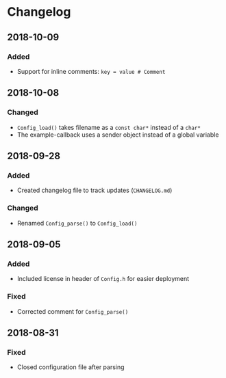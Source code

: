 # Changelog

## 2018-10-09
### Added
- Support for inline comments: `key = value # Comment`

## 2018-10-08
### Changed
- `Config_load()` takes filename as a `const char*` instead of a `char*`
- The example-callback uses a sender object instead of a global variable

## 2018-09-28
### Added
- Created changelog file to track updates (`CHANGELOG.md`)

### Changed
- Renamed `Config_parse()` to `Config_load()`

## 2018-09-05
### Added
- Included license in header of `Config.h` for easier deployment

### Fixed
- Corrected comment for `Config_parse()`

## 2018-08-31
### Fixed
- Closed configuration file after parsing
